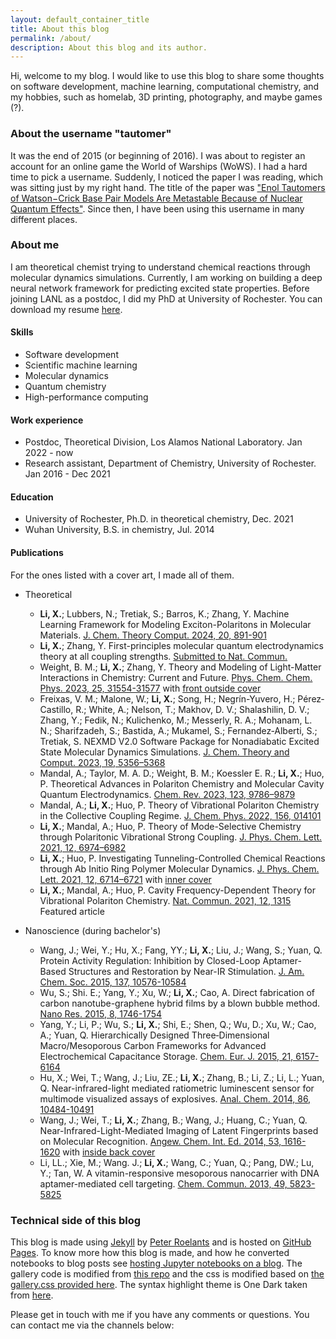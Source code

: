 ```yaml
---
layout: default_container_title
title: About this blog
permalink: /about/
description: About this blog and its author.
---
```


Hi, welcome to my blog. I would like to use this blog to share some thoughts on
software development, machine learning, computational chemistry, and my hobbies,
such as homelab, 3D printing, photography, and maybe games (?).

### About the username "tautomer"

It was the end of 2015 (or beginning of 2016). I was about to register an
account for an online game the World of Warships (WoWS). I had a hard time to
pick a username. Suddenly, I noticed the paper I was reading, which was sitting
just by my right hand. The title of the paper was ["Enol Tautomers of Watson−Crick Base Pair Models Are Metastable Because of Nuclear Quantum Effects"][tautomer_paper].
Since then, I have been using this username in many different places.

### About me

I am theoretical chemist trying to understand chemical reactions through
molecular dynamics simulations. Currently, I am working on building a deep
neural network framework for predicting excited state properties. Before joining
LANL as a postdoc, I did my PhD at University of Rochester. You can download my
resume [here][resume].

#### Skills

* Software development
* Scientific machine learning
* Molecular dynamics
* Quantum chemistry
* High-performance computing

#### Work experience

* Postdoc, Theoretical Division, Los Alamos National Laboratory. Jan 2022 - now
* Research assistant, Department of Chemistry, University of Rochester. Jan 2016
  \- Dec 2021

#### Education

* University of Rochester, Ph.D. in theoretical chemistry, Dec. 2021
* Wuhan University, B.S. in chemistry, Jul. 2014

#### Publications

For the ones listed with a cover art, I made all of them.

* Theoretical 
  * **Li, X.**; Lubbers, N.; Tretiak, S.; Barros, K.; Zhang, Y. Machine Learning
    Framework for Modeling Exciton-Polaritons in Molecular Materials. [J. Chem.
    Theory Comput. 2024, 20,
    891-901](https://pubs.acs.org/doi/full/10.1021/acs.jctc.3c01068)
  * **Li, X.**; Zhang, Y. First-principles molecular quantum electrodynamics
    theory at all coupling strengths. [Submitted to Nat.
    Commun.](https://arxiv.org/abs/2310.18228)
  * Weight, B. M.; **Li, X.**; Zhang, Y. Theory and Modeling of Light-Matter
    Interactions in Chemistry: Current and Future. [Phys. Chem. Chem. Phys. 2023,
    25,
    31554-31577](https://pubs.rsc.org/en/content/articlehtml/2023/cp/d3cp01415k)
    with [front outside cover](https://doi.org/10.1039/D3CP90238B)
  * Freixas, V. M.; Malone, W.; **Li, X.**; Song, H.; Negrín-Yuvero, H.;
    Pérez‐Castillo, R.; White, A.; Nelson, T.; Makhov, D. V.; Shalashilin, D. V.;
    Zhang, Y.; Fedik, N.; Kulichenko, M.; Messerly, R. A.; Mohanam, L. N.;
    Sharifzadeh, S.; Bastida, A.; Mukamel, S.; Fernandez‐Alberti, S.; Tretiak, S.
    NEXMD V2.0 Software Package for Nonadiabatic Excited State Molecular Dynamics
    Simulations. [J. Chem. Theory and Comput. 2023, 19,
    5356–5368](https://pubs.acs.org/doi/10.1021/acs.jctc.3c00583)
  * Mandal, A.; Taylor, M. A. D.; Weight, B. M.; Koessler E. R.; **Li, X.**; Huo,
    P. Theoretical Advances in Polariton Chemistry and Molecular Cavity Quantum
    Electrodynamics. [Chem. Rev. 2023, 123,
    9786–9879](https://pubs.acs.org/doi/full/10.1021/acs.chemrev.2c00855) 
  * Mandal, A.; **Li, X.**; Huo, P. Theory of Vibrational Polariton Chemistry in
    the Collective Coupling Regime. [J. Chem. Phys. 2022, 156,
    014101](https://doi.org/10.1063/5.0074106)
  * **Li, X.**; Mandal, A.; Huo, P. Theory of Mode-Selective Chemistry through
    Polaritonic Vibrational Strong Coupling. [J. Phys. Chem. Lett. 2021, 12,
    6974–6982](https://pubs.acs.org/doi/full/10.1021/acs.jpclett.1c01847)
  * **Li, X.**; Huo, P. Investigating Tunneling-Controlled Chemical Reactions
    through Ab Initio Ring Polymer Molecular Dynamics. [J. Phys. Chem. Lett. 2021,
    12, 6714–6721](https://pubs.acs.org/doi/full/10.1021/acs.jpclett.1c01630) with
    [inner cover](https://pubs.acs.org/cms/10.1021/jpclcd.2021.12.issue-28/asset/jpclcd.2021.12.issue-28.xlargecover-2.jpg)
  * **Li, X.**; Mandal, A.; Huo, P. Cavity Frequency-Dependent Theory for
    Vibrational Polariton Chemistry. [Nat. Commun. 2021, 12,
    1315](https://www.nature.com/articles/s41467-021-21610-) Featured article

* Nanoscience (during bachelor's)

  * Wang, J.; Wei, Y.; Hu, X.; Fang, YY.; **Li, X.**; Liu, J.; Wang, S.; Yuan,
    Q. Protein Activity Regulation: Inhibition by Closed-Loop Aptamer-Based
    Structures and Restoration by Near-IR Stimulation. [J. Am. Chem. Soc. 2015,
    137, 10576-10584](https://pubs.acs.org/doi/abs/10.1021/jacs.5b04894)
  * Wu, S.; Shi. E.; Yang, Y.; Xu, W.; **Li, X.**; Cao, A. Direct fabrication
    of carbon nanotube-graphene hybrid films by a blown bubble method. [Nano Res.
    2015, 8,
    1746-1754](https://link.springer.com/article/10.1007/s12274-014-0679-5) 
  * Yang, Y.; Li, P.; Wu, S.; **Li, X.**; Shi, E.; Shen, Q.; Wu, D.; Xu, W.;
    Cao, A.; Yuan, Q. Hierarchically Designed Three‐Dimensional
    Macro/Mesoporous Carbon Frameworks for Advanced Electrochemical Capacitance
    Storage. [Chem. Eur. J. 2015, 21,
    6157-6164](https://chemistry-europe.onlinelibrary.wiley.com/doi/abs/10.1002/chem.201406199)
  * Hu, X.; Wei, T.; Wang, J.; Liu, ZE.; **Li, X.**; Zhang, B.; Li, Z.; Li, L.;
    Yuan, Q. Near-infrared-light mediated ratiometric luminescent sensor for
    multimode visualized assays of explosives. [Anal. Chem. 2014, 86,
    10484-10491](https://pubs.acs.org/doi/abs/10.1021/ac5032308)
  * Wang, J.; Wei, T.; **Li, X.**; Zhang, B.; Wang, J.; Huang, C.; Yuan, Q.
    Near-Infrared-Light-Mediated Imaging of Latent Fingerprints based on
    Molecular Recognition. [Angew. Chem. Int. Ed. 2014, 53,
    1616-1620](https://onlinelibrary.wiley.com/doi/10.1002/anie.201308843) with
    [inside back cover](https://onlinelibrary.wiley.com/doi/10.1002/anie.201400193)
  * Li, LL.; Xie, M.; Wang. J.; **Li, X.**; Wang, C.; Yuan, Q.; Pang, DW.; Lu,
    Y.; Tan, W. A vitamin-responsive mesoporous nanocarrier with DNA
    aptamer-mediated cell targeting. [Chem. Commun. 2013, 49,
    5823-5825](https://pubs.rsc.org/en/content/articlelanding/2013/cc/c3cc41072b/unauth)

### Technical side of this blog

This blog is made using [Jekyll][jekyll] by [Peter Roelants][peterroelants] and
is hosted on [GitHub Pages][gh_pages]. To know more how this blog is made, and
how he converted notebooks to blog posts see [hosting Jupyter notebooks on a
blog][tech]. The gallery code is modified from [this repo][gallery] and the css
is modified based on [the gallery.css provided here][gallery_css]. The syntax
highlight theme is One Dark taken from [here][syntax_css].

Please get in touch with me if you have any comments or questions. You can
contact me via the channels below:

<span>
	<a href="https://github.com/{{ site.github_username }}" target="_blank"><i class="fab fa-github fa-3x"></i></a>
	<a href="https://www.linkedin.com/in/{{ site.linkedin_username }}/" target="_blank"><i class="fab fa-linkedin fa-3x"></i></a>
	<a href="https://twitter.com/{{ site.twitter_username }}" target="_blank"><i class="fab fa-twitter fa-3x"></i></a>
	<a href="https://www.instagram.com/{{ site.instagram_username }}/" target="_blank"><i class="fab fa-instagram fa-3x"></i></a>
	<a href="mailto:{{ site.email }}" target="_blank"><i class="fas fa-envelope fa-3x"></i></a>
</span>

[jekyll]: https://help.github.com/articles/using-jekyll-with-pages/
[peterroelants]: https://github.com/peterroelants
[gh_pages]: https://pages.github.com/
[tech]: https://peterroelants.github.io/posts/about-this-blog/
[gallery]: https://github.com/opieters/jekyll-image-gallery-example
[syntax_css]: https://github.com/mgyongyosi/OneDarkJekyll/blob/master/syntax-one-dark.css
[gallery_css]: https://github.com/mtailanian/mtailanian.github.io
[tautomer_paper]: https://pubs.acs.org/doi/10.1021/ja102004b
[resume]: /assets/files/Resume_Xinyang_Li.pdf